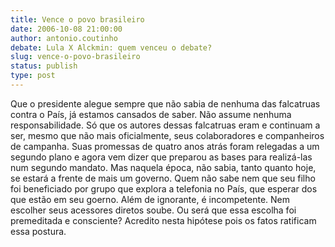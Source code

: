 ```yaml
---
title: Vence o povo brasileiro
date: 2006-10-08 21:00:00
author: antonio.coutinho
debate: Lula X Alckmin: quem venceu o debate?
slug: vence-o-povo-brasileiro
status: publish 
type: post
---
```


Que o presidente alegue sempre que não sabia de nenhuma das falcatruas contra o País, já estamos cansados de saber. Não assume nenhuma responsabilidade. Só que os autores dessas falcatruas eram e continuam a ser, mesmo que não mais oficialmente, seus colaboradores e companheiros de campanha. Suas promessas de quatro anos atrás foram relegadas a um segundo plano e agora vem dizer que preparou as bases para realizá-las num segundo mandato. Mas naquela época, não sabia, tanto quanto hoje, se estará a frente de mais um governo. Quem não sabe nem que seu filho foi beneficiado por grupo que explora a telefonia no País, que esperar dos que estão em seu goerno. Além de ignorante, é incompetente. Nem escolher seus acessores diretos soube. Ou será que essa escolha foi premeditada e consciente? Acredito nesta hipótese pois os fatos ratificam essa postura.

